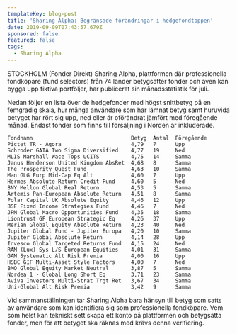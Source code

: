 ```yaml
---
templateKey: blog-post
title: 'Sharing Alpha: Begränsade förändringar i hedgefondtoppen'
date: 2019-09-09T07:43:57.679Z
sponsored: false
featured: false
tags:
  - Sharing Alpha
---
```

STOCKHOLM (Fonder Direkt) Sharing Alpha, plattformen där professionella fondköpare (fund selectors) från 74 länder betygsätter fonder och även kan bygga upp fiktiva portföljer, har publicerat sin månadsstatistik för juli.

Nedan följer en lista över de hedgefonder med högst snittbetyg på en femgradig skala, hur många användare som har lämnat betyg samt huruvida betyget har rört sig upp, ned eller är oförändrat jämfört med föregående månad. Endast fonder som finns till försäljning i Norden är inkluderade.
```
Fondnamn                               Betyg  Antal  Föregående
Pictet TR - Agora                      4,79   7      Upp       
Schroder GAIA Two Sigma Diversified    4,77   19     Ned       
MLIS Marshall Wace Tops UCITS          4,75   14     Samma     
Janus Henderson United Kingdom AbsRet  4,68   8      Samma       
The Prosperity Quest Fund              4,63   10     Samma 
Man GLG Eurp Mid-Cap Eq Alt            4,60   7      Upp     
Hermes Absolute Return Credit Fund     4,60   5      Ned     
BNY Mellon Global Real Return          4,53   5      Samma       
Artemis Pan-European Absolute Return   4,51   8      Samma 
Polar Capital UK Absolute Equity       4,46   12     Upp     
BSF Fixed Income Strategies Fund       4,46   7      Ned 
JPM Global Macro Opportunities Fund    4,35   18     Samma
Liontrust GF European Strategic Eq     4,26   37     Upp
Merian Global Equity Absolute Return   4,23   40     Ned       
Jupiter Global Fund - Jupiter Europa   4,20   10     Samma 
Jupiter Global Absolute Return         4,14   28     Upp
Invesco Global Targeted Returns Fund   4,15   24     Ned       
RAM (Lux) Sys L/S European Equities    4,01   31     Samma
GAM Systematic Alt Risk Premia         4,00   16     Upp     
HSBC GIF Multi-Asset Style Factors     4,00   7      Ned
BMO Global Equity Market Neutral       3,87   5      Samma     
Nordea 1 - Global Long Short Eq        3,71   23     Samma       
Aviva Investors Multi-Strat Trgt Ret   3,67   34     Samma     
Uni-Global Alt Risk Premia             3,42   9      Samma     
``` 
Vid sammanställningen tar Sharing Alpha bara hänsyn till betyg som satts av användare som kan identifiera sig som professionella fondköpare. Vem som helst kan tekniskt sett skapa ett konto på plattformen och betygsätta fonder, men för att betyget ska räknas med krävs denna verifiering.

